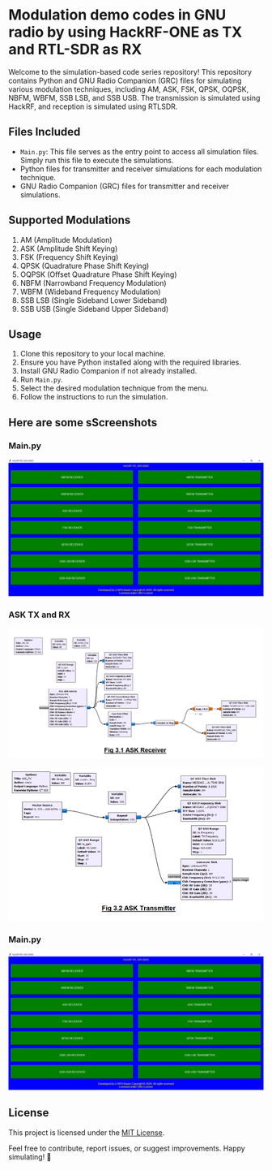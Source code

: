 # Modulation demo codes in GNU radio by using HackRF-ONE as TX and RTL-SDR as RX

Welcome to the simulation-based code series repository! This repository contains Python and GNU Radio Companion (GRC) files for simulating various modulation techniques, including AM, ASK, FSK, QPSK, OQPSK, NBFM, WBFM, SSB LSB, and SSB USB. The transmission is simulated using HackRF, and reception is simulated using RTLSDR.

## Files Included

- `Main.py`: This file serves as the entry point to access all simulation files. Simply run this file to execute the simulations.
- Python files for transmitter and receiver simulations for each modulation technique.
- GNU Radio Companion (GRC) files for transmitter and receiver simulations.

## Supported Modulations

1. AM (Amplitude Modulation)
2. ASK (Amplitude Shift Keying)
3. FSK (Frequency Shift Keying)
4. QPSK (Quadrature Phase Shift Keying)
5. OQPSK (Offset Quadrature Phase Shift Keying)
6. NBFM (Narrowband Frequency Modulation)
7. WBFM (Wideband Frequency Modulation)
8. SSB LSB (Single Sideband Lower Sideband)
9. SSB USB (Single Sideband Upper Sideband)

## Usage

1. Clone this repository to your local machine.
2. Ensure you have Python installed along with the required libraries.
3. Install GNU Radio Companion if not already installed.
4. Run `Main.py`.
5. Select the desired modulation technique from the menu.
6. Follow the instructions to run the simulation.

## Here are some sScreenshots

### Main.py

![Main Window Screenshot](demo.PNG)

### ASK TX and RX

![ASK RX](askrx.PNG)

![ASK TX](asktx.PNG)

### Main.py

![Main Window Screenshot](demo.PNG)

## License

This project is licensed under the [MIT License](LICENSE).

Feel free to contribute, report issues, or suggest improvements. Happy simulating! 🚀
